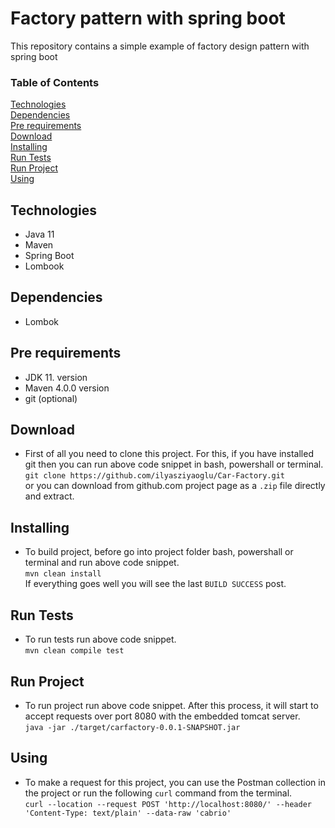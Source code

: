 # Factory pattern with spring boot

This repository contains a simple example of factory design pattern with spring boot

### Table of Contents  
[Technologies](#technologies)<br>
[Dependencies](#dependencies)<br>
[Pre requirements](#requirements)<br>
[Download](#download)<br>
[Installing](#installing)<br>
[Run Tests](#runtests)<br>
[Run Project](#run)<br>
[Using](#using)

<a name="technologies"/></a>
## Technologies
  * Java 11
  * Maven
  * Spring Boot
  * Lombook
  
<a name="dependencies"/></a>
## Dependencies
  * Lombok

<a name="requirements"/></a>
## Pre requirements
  * JDK 11. version
  * Maven 4.0.0 version
  * git (optional)

<a name="download"/></a>
## Download
  * First of all you need to clone this project. For this, if you have installed git then you can run above code snippet in bash, powershall or terminal.<br>
      `git clone https://github.com/ilyasziyaoglu/Car-Factory.git`<br>
    or you can download from github.com project page as a `.zip` file directly and extract.

<a name="installing"/></a>
## Installing
  * To build project, before go into project folder bash, powershall or terminal and run above code snippet.<br>
    `mvn clean install`<br>
    If everything goes well you will see the last `BUILD SUCCESS` post.

<a name="runtests"/></a>
## Run Tests
  * To run tests run above code snippet.<br>
    `mvn clean compile test`<br>

<a name="run"/></a>
## Run Project
  * To run project run above code snippet. After this process, it will start to accept requests over port 8080 with the embedded tomcat server.<br>
    `java -jar ./target/carfactory-0.0.1-SNAPSHOT.jar`<br>

<a name="using"/></a>
## Using
  * To make a request for this project, you can use the Postman collection in the project or run the following `curl` command from the terminal.<br>
    `curl --location --request POST 'http://localhost:8080/' --header 'Content-Type: text/plain' --data-raw 'cabrio'`
